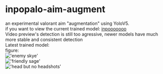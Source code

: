 # inpopalo-aim-augment
an experimental valorant aim "augmentation" using YoloV5.   
if you want to view the current trained model:
[inpooooooo](https://drive.google.com/file/d/1aBFhD3DQA9IgAJKnPc0FuLWb3I3qz4if/view?usp=sharing)   
Video preview's detection is still too agressive, newer models have much more stable and consistent detection  
Latest trained model:   
figure:   
!['enemy skye'](https://cdn.discordapp.com/attachments/917433773845528667/952279368795840582/2.png)   
!['friendly sage'](https://cdn.discordapp.com/attachments/917433773845528667/952279369081061467/3.png)   
!['head but no headshots'](https://cdn.discordapp.com/attachments/917433773845528667/952279369353666570/1.png)   
